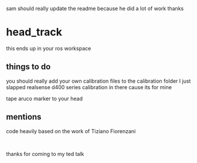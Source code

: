sam should really update the readme because he did a lot of work thanks 

<h1>head_track</h1>

this ends up in your ros workspace

<h2>things to do</h2>

you should really add your own calibration files to the calibration folder I just slapped realsense d400 series calibration in there cause its for mine

tape aruco marker to your head

<h2>mentions</h2>

code heavily based on the work of  Tiziano Fiorenzani


<br />


thanks for coming to my ted talk
